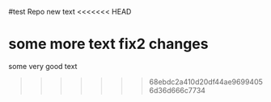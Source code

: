 #test Repo
new text
<<<<<<< HEAD

some more text
fix2 changes
=======
some very good text
>>>>>>> 68ebdc2a410d20df44ae96994056d36d666c7734
